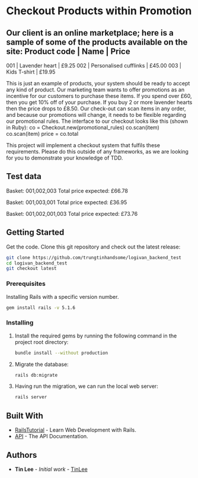 # Checkout Products within Promotion

Our client is an online marketplace; here is a sample of some of the products available on the site:
Product code  | Name                   | Price
----------------------------------------------------------
001           | Lavender heart         | £9.25
002           | Personalised cufflinks | £45.00
003           | Kids T-shirt           | £19.95

This is just an example of products, your system should be ready to accept any kind of product.
Our marketing team wants to offer promotions as an incentive for our customers to purchase these items.
If you spend over £60, then you get 10% off of your purchase. If you buy 2 or more lavender hearts then the price drops to £8.50.
Our check-out can scan items in any order, and because our promotions will change, it needs to be flexible regarding our promotional rules.
The interface to our checkout looks like this (shown in Ruby):
co = Checkout.new(promotional_rules)
co.scan(item)
co.scan(item)
price = co.total


This project will implement a checkout system that fulfils these requirements. Please do this outside of any frameworks, as we are looking for you to demonstrate your knowledge of TDD.

Test data
---------
Basket: 001,002,003
Total price expected: £66.78

Basket: 001,003,001
Total price expected: £36.95

Basket: 001,002,001,003
Total price expected: £73.76 


## Getting Started

Get the code. Clone this git repository and check out the latest release:
```bash
git clone https://github.com/trungtinhandsome/logivan_backend_test
cd logivan_backend_test
git checkout latest
```    

### Prerequisites

Installing Rails with a specific version number.
```bash
gem install rails -v 5.1.6
```  

### Installing
1.  Install the required gems by running the following command in the project root directory:

    ```bash
    bundle install --without production
    ```
    
2.  Migrate the database:

    ```bash
    rails db:migrate
    ```
    
3. Having run the migration, we can run the local web server:

    ```bash
    rails server
    ```

## Built With

* [RailsTutorial](https://www.railstutorial.org/book/) - Learn Web Development with Rails.
* [API](http://api.rubyonrails.org) - The API Documentation.

## Authors

* **Tin Lee** - *Initial work* - [TinLee](https://github.com/trungtinhandsome)
